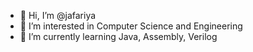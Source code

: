 - 👋 Hi, I’m @jafariya
- 👀 I’m interested in Computer Science and Engineering
- 🌱 I’m currently learning Java, Assembly, Verilog



<!---
jafariya/jafariya is a ✨ special ✨ repository because its `README.md` (this file) appears on your GitHub profile.
You can click the Preview link to take a look at your changes.
--->
